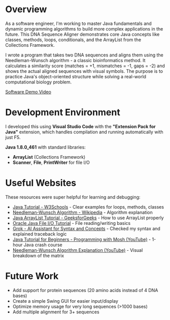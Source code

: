 # Overview

As a software engineer, I'm working to master Java fundamentals and dynamic programming algorithms to build more complex applications in the future. This DNA Sequence Aligner demonstrates core Java concepts like classes, methods, loops, conditionals, and the ArrayList from the Collections Framework.

I wrote a program that takes two DNA sequences and aligns them using the Needleman-Wunsch algorithm - a classic bioinformatics method. It calculates a similarity score (matches = +1, mismatches = -1, gaps = -2) and shows the actual aligned sequences with visual symbols. The purpose is to practice Java's object-oriented structure while solving a real-world computational biology problem.

[Software Demo Video](https://www.youtube.com/watch?v=8ALbKJixP1w)

# Development Environment

I developed this using **Visual Studio Code** with the **"Extension Pack for Java"** extension, which handles compilation and running automatically with just F5.

**Java 1.8.0_461** with standard libraries:

- **ArrayList** (Collections Framework)
- **Scanner**, **File**, **PrintWriter** for file I/O

# Useful Websites

These resources were super helpful for learning and debugging:

- [Java Tutorial - W3Schools](https://www.w3schools.com/java/) - Clear examples for loops, methods, classes
- [Needleman-Wunsch Algorithm - Wikipedia](https://en.wikipedia.org/wiki/Needleman–Wunsch_algorithm) - Algorithm explanation
- [Java ArrayList Tutorial - GeeksforGeeks](https://www.geeksforgeeks.org/arraylist-in-java/) - How to use ArrayList properly
- [Oracle Java File I/O Tutorial](https://docs.oracle.com/javase/tutorial/essential/io/) - File reading/writing basics
- [Grok - AI Assistant for Syntax and Concepts](https://grok.x.ai/) - Checked my syntax and explained traceback logic
- [Java Tutorial for Beginners - Programming with Mosh (YouTube)](https://www.youtube.com/watch?v=eIrMbAQSU34) - 1-hour Java crash course
- [Needleman-Wunsch Algorithm Explanation (YouTube)](https://www.youtube.com/watch?v=of3B02hZGS0) - Visual breakdown of the matrix

# Future Work

- Add support for protein sequences (20 amino acids instead of 4 DNA bases)
- Create a simple Swing GUI for easier input/display
- Optimize memory usage for very long sequences (>1000 bases)
- Add multiple alignment for 3+ sequences
